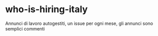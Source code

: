 # who-is-hiring-italy
Annunci di lavoro autogestiti, un issue per ogni mese, gli annunci sono semplici commenti
